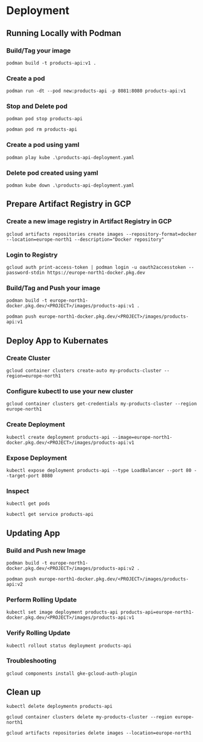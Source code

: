 
# Deployment
## Running Locally with Podman

### Build/Tag your image
`podman build -t products-api:v1 .`

### Create a pod
`podman run -dt --pod new:products-api -p 8081:8080 products-api:v1`

### Stop and Delete pod
`podman pod stop products-api`

`podman pod rm products-api`

### Create a pod using yaml
`podman play kube .\products-api-deployment.yaml`

### Delete pod created using yaml
`podman kube down .\products-api-deployment.yaml`


## Prepare Artifact Registry in GCP

### Create a new image registry in Artifact Registry in GCP
`gcloud artifacts repositories create images --repository-format=docker --location=europe-north1 --description="Docker repository"`


### Login to Registry
`gcloud auth print-access-token |
podman login -u oauth2accesstoken --password-stdin https://europe-north1-docker.pkg.dev`

### Build/Tag and Push your image
`podman build -t europe-north1-docker.pkg.dev/<PROJECT>/images/products-api:v1 .`

`podman push europe-north1-docker.pkg.dev/<PROJECT>/images/products-api:v1`

## Deploy App to Kubernates

### Create Cluster
`gcloud container clusters create-auto my-products-cluster --region=europe-north1`

### Configure kubectl to use your new cluster
`gcloud container clusters get-credentials my-products-cluster --region europe-north1`

### Create Deployment
`kubectl create deployment products-api --image=europe-north1-docker.pkg.dev/<PROJECT>/images/products-api:v1`

### Expose Deployment
`kubectl expose deployment products-api --type LoadBalancer --port 80 --target-port 8080`

### Inspect
`kubectl get pods`

`kubectl get service products-api`

## Updating App

### Build and Push new Image
`podman build -t europe-north1-docker.pkg.dev/<PROJECT>/images/products-api:v2 .`

`podman push europe-north1-docker.pkg.dev/<PROJECT>/images/products-api:v2`

### Perform Rolling Update
`kubectl set image deployment products-api products-api=europe-north1-docker.pkg.dev/<PROJECT>/images/products-api:v1`

### Verify Rolling Update
`kubectl rollout status deployment products-api`

### Troubleshooting
`gcloud components install gke-gcloud-auth-plugin`

## Clean up
`kubectl delete deploymentn products-api`

`gcloud container clusters delete my-products-cluster --region europe-north1`

`gcloud artifacts repositories delete images --location=europe-north1`

